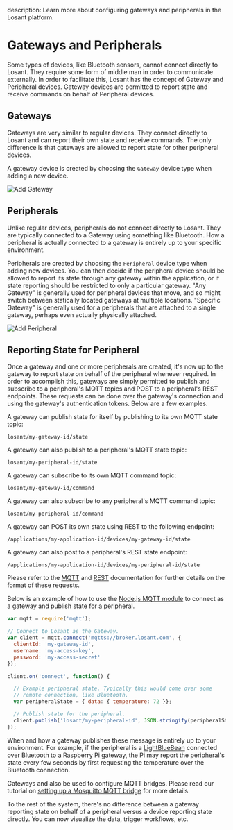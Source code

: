 description: Learn more about configuring gateways and peripherals in the Losant platform.

# Gateways and Peripherals

Some types of devices, like Bluetooth sensors, cannot connect directly to Losant. They require some form of middle man in order to communicate externally. In order to facilitate this, Losant has the concept of Gateway and Peripheral devices. Gateway devices are permitted to report state and receive commands on behalf of Peripheral devices.

## Gateways

Gateways are very similar to regular devices. They connect directly to Losant and can report their own state and receive commands. The only difference is that gateways are allowed to report state for other peripheral devices.

A gateway device is created by choosing the `Gateway` device type when adding a new device.

![Add Gateway](/images/devices/gateways-peripherals/create-gateway.png "Add Gateway")

## Peripherals

Unlike regular devices, peripherals do not connect directly to Losant. They are typically connected to a Gateway using something like Bluetooth. How a peripheral is actually connected to a gateway is entirely up to your specific environment.

Peripherals are created by choosing the `Peripheral` device type when adding new devices. You can then decide if the peripheral device should be allowed to report its state through any gateway within the application, or if state reporting should be restricted to only a particular gateway. "Any Gateway" is generally used for peripheral devices that move, and so might switch between statically located gateways at multiple locations. "Specific Gateway" is generally used for a peripherals that are attached to a single gateway, perhaps even actually physically attached.

![Add Peripheral](/images/devices/gateways-peripherals/create-peripheral.png "Add Peripheral")

## Reporting State for Peripheral

Once a gateway and one or more peripherals are created, it's now up to the gateway to report state on behalf of the peripheral whenever required. In order to accomplish this, gateways are simply permitted to publish and subscribe to a peripheral's MQTT topics and POST to a peripheral's REST endpoints. These requests can be done over the gateway's connection and using the gateway's authentication tokens. Below are a few examples.

A gateway can publish state for itself by publishing to its own MQTT state topic:

```text
losant/my-gateway-id/state
```

A gateway can also publish to a peripheral's MQTT state topic:

```text
losant/my-peripheral-id/state
```

A gateway can subscribe to its own MQTT command topic:

```text
losant/my-gateway-id/command
```

A gateway can also subscribe to any peripheral's MQTT command topic:

```text
losant/my-peripheral-id/command
```

A gateway can POST its own state using REST to the following endpoint:

```text
/applications/my-application-id/devices/my-gateway-id/state
```

A gateway can also post to a peripheral's REST state endpoint:

```text
/applications/my-application-id/devices/my-peripheral-id/state
```

Please refer to the [MQTT](/mqtt/overview/) and [REST](/rest-api/overview/) documentation for further details on the format of these requests.

Below is an example of how to use the [Node.js MQTT module](https://github.com/mqttjs/MQTT.js) to connect as a gateway and publish state for a peripheral.

```javascript
var mqtt = require('mqtt');

// Connect to Losant as the Gateway.
var client = mqtt.connect('mqtts://broker.losant.com', {
  clientId: 'my-gateway-id',
  username: 'my-access-key',
  password: 'my-access-secret'
});

client.on('connect', function() {

  // Example peripheral state. Typically this would come over some
  // remote connection, like Bluetooth.
  var peripheralState = { data: { temperature: 72 }};

  // Publish state for the peripheral.
  client.publish('losant/my-peripheral-id', JSON.stringify(peripheralState));  
});
```

When and how a gateway publishes these message is entirely up to your environment. For example, if the peripheral is a [LightBlueBean](https://punchthrough.com/bean) connected over Bluetooth to a Raspberry Pi gateway, the Pi may report the peripheral's state every few seconds by first requesting the temperature over the Bluetooth connection.

Gateways and also be used to configure MQTT bridges. Please read our tutorial on [setting up a Mosquitto MQTT bridge](https://www.losant.com/blog/how-to-configure-mosquitto-bridge-to-losant) for more details.

To the rest of the system, there's no difference between a gateway reporting state on behalf of a peripheral versus a device reporting state directly. You can now visualize the data, trigger workflows, etc.
